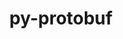 ---
title: "py-protobuf"
layout: cache
categories: [package, develop]
meta: {"compilers": ["apple-clang@=16.0.0", "gcc@=11.4.0", "gcc@=13.2.0", "gcc@=7.5.0", "gcc@=9.4.0"], "num_specs": 142, "num_specs_by_stack": {"e4s": 25, "e4s-neoverse-v2": 6, "e4s-neoverse_v1": 10, "e4s-power": 2, "ml-darwin-aarch64-mps": 16, "ml-linux-aarch64-cpu": 36, "ml-linux-aarch64-cuda": 36, "ml-linux-x86_64-cpu": 36, "ml-linux-x86_64-cuda": 36, "ml-linux-x86_64-rocm": 20, "radiuss": 6, "root": 142}, "oss": ["sequoia", "ubuntu18.04", "ubuntu20.04", "ubuntu22.04", "ubuntu24.04"], "platforms": ["darwin", "linux"], "stacks": ["e4s", "e4s-neoverse-v2", "e4s-neoverse_v1", "e4s-power", "ml-darwin-aarch64-mps", "ml-linux-aarch64-cpu", "ml-linux-aarch64-cuda", "ml-linux-x86_64-cpu", "ml-linux-x86_64-cuda", "ml-linux-x86_64-rocm", "radiuss", "root"], "targets": ["aarch64", "neoverse_v1", "neoverse_v2", "ppc64le", "x86_64_v3"], "versions": ["3.13.0", "3.20.3", "4.21.9", "4.25.3", "5.28.2"]}
spec_details: [{"compiler": "gcc@=11.4.0", "hash": "2dhvc72sovmq2lwhgidepnyzgtanrm7t", "os": "ubuntu22.04", "platform": "linux", "size": "-", "stacks": ["e4s", "root"], "target": "x86_64_v3", "variants": ["build_system=python_pip"], "versions": ["3.13.0"]}, {"compiler": "gcc@=13.2.0", "hash": "2e6vbpdg26od7swkbv7dvn4ojy22symt", "os": "ubuntu24.04", "platform": "linux", "size": "-", "stacks": ["ml-linux-x86_64-cpu", "ml-linux-x86_64-cuda", "root"], "target": "x86_64_v3", "variants": ["build_system=python_pip"], "versions": ["5.28.2"]}, {"compiler": "gcc@=13.2.0", "hash": "2vo236h6ycefzinjc4qah5tno6cjqd6p", "os": "ubuntu24.04", "platform": "linux", "size": "-", "stacks": ["ml-linux-x86_64-cpu", "ml-linux-x86_64-cuda", "root"], "target": "x86_64_v3", "variants": ["build_system=python_pip"], "versions": ["3.13.0"]}, {"compiler": "gcc@=11.4.0", "hash": "3654cd2szgwhr2plm3ckwhcpvma4kbjc", "os": "ubuntu22.04", "platform": "linux", "size": "-", "stacks": ["e4s-neoverse-v2", "root"], "target": "neoverse_v2", "variants": ["build_system=python_pip"], "versions": ["4.21.9"]}, {"compiler": "gcc@=11.4.0", "hash": "3d4a6j5af7nayxzt2fnpoo5aifn3o3ot", "os": "ubuntu22.04", "platform": "linux", "size": "-", "stacks": ["e4s", "root"], "target": "x86_64_v3", "variants": ["build_system=python_pip"], "versions": ["3.13.0"]}, {"compiler": "gcc@=13.2.0", "hash": "3fvduejfzuggnfjdbyngzuyx2elsa3z6", "os": "ubuntu24.04", "platform": "linux", "size": "-", "stacks": ["ml-linux-x86_64-cpu", "ml-linux-x86_64-cuda", "root"], "target": "x86_64_v3", "variants": ["build_system=python_pip"], "versions": ["3.13.0"]}, {"compiler": "gcc@=11.4.0", "hash": "3oj7ckz3adaype3rpu6imd4cnsqmpln5", "os": "ubuntu22.04", "platform": "linux", "size": "-", "stacks": ["e4s", "root"], "target": "x86_64_v3", "variants": ["build_system=python_pip"], "versions": ["3.13.0"]}, {"compiler": "gcc@=11.4.0", "hash": "3orbvmwubtxxfesryuwx6gqh3sttuyqt", "os": "ubuntu22.04", "platform": "linux", "size": "-", "stacks": ["e4s-neoverse_v1", "root"], "target": "neoverse_v1", "variants": ["build_system=python_pip"], "versions": ["5.28.2"]}, {"compiler": "gcc@=13.2.0", "hash": "3ytncb2qtl722ag2lsluns7wo4jkyrus", "os": "ubuntu24.04", "platform": "linux", "size": "-", "stacks": ["ml-linux-x86_64-cpu", "ml-linux-x86_64-cuda", "root"], "target": "x86_64_v3", "variants": ["build_system=python_pip"], "versions": ["3.13.0"]}, {"compiler": "gcc@=13.2.0", "hash": "47zcqncpyyv5t2fx5eitfpogt45clkvy", "os": "ubuntu24.04", "platform": "linux", "size": "-", "stacks": ["ml-linux-aarch64-cpu", "ml-linux-aarch64-cuda", "root"], "target": "aarch64", "variants": ["build_system=python_pip"], "versions": ["3.20.3"]}, {"compiler": "gcc@=13.2.0", "hash": "4igwuplr6on42xwepimrun7xwqeck5d5", "os": "ubuntu24.04", "platform": "linux", "size": "-", "stacks": ["ml-linux-aarch64-cpu", "ml-linux-aarch64-cuda", "root"], "target": "aarch64", "variants": ["build_system=python_pip"], "versions": ["5.28.2"]}, {"compiler": "apple-clang@=16.0.0", "hash": "4jvmadtt2jwe3nn56nczt4p4qgiozz34", "os": "sequoia", "platform": "darwin", "size": "-", "stacks": ["ml-darwin-aarch64-mps", "root"], "target": "aarch64", "variants": ["build_system=python_pip"], "versions": ["3.13.0"]}, {"compiler": "gcc@=11.4.0", "hash": "4kqe4no5hrebzmn5se2wscom4qbiie7s", "os": "ubuntu22.04", "platform": "linux", "size": "-", "stacks": ["e4s", "root"], "target": "x86_64_v3", "variants": ["build_system=python_pip"], "versions": ["3.13.0"]}, {"compiler": "gcc@=13.2.0", "hash": "4mhkztlp2gjkyd3ajme7pnvvfarra57t", "os": "ubuntu24.04", "platform": "linux", "size": "-", "stacks": ["ml-linux-x86_64-cpu", "ml-linux-x86_64-cuda", "root"], "target": "x86_64_v3", "variants": ["build_system=python_pip"], "versions": ["3.13.0"]}, {"compiler": "gcc@=13.2.0", "hash": "4ol5onkrm63jj26a3x5jvl4p4mqtm3fe", "os": "ubuntu24.04", "platform": "linux", "size": "-", "stacks": ["ml-linux-aarch64-cpu", "ml-linux-aarch64-cuda", "root"], "target": "aarch64", "variants": ["build_system=python_pip"], "versions": ["3.13.0"]}, {"compiler": "gcc@=13.2.0", "hash": "5budhjqvp53wbxq6dwlccuknqjarnnnu", "os": "ubuntu24.04", "platform": "linux", "size": "-", "stacks": ["ml-linux-x86_64-cpu", "ml-linux-x86_64-cuda", "root"], "target": "x86_64_v3", "variants": ["build_system=python_pip"], "versions": ["3.13.0"]}, {"compiler": "gcc@=13.2.0", "hash": "5drzau3tdva7eradbsmf5whexraucpr3", "os": "ubuntu24.04", "platform": "linux", "size": "-", "stacks": ["ml-linux-x86_64-cpu", "ml-linux-x86_64-cuda", "root"], "target": "x86_64_v3", "variants": ["build_system=python_pip"], "versions": ["5.28.2"]}, {"compiler": "gcc@=13.2.0", "hash": "5h5kb5znv65gbwz2ixqfwybuprmvu5s3", "os": "ubuntu24.04", "platform": "linux", "size": "-", "stacks": ["ml-linux-x86_64-cpu", "ml-linux-x86_64-cuda", "root"], "target": "x86_64_v3", "variants": ["build_system=python_pip"], "versions": ["3.13.0"]}, {"compiler": "gcc@=11.4.0", "hash": "5phm3hxyfksyyuwp4uyi5w7rj7t5ib3g", "os": "ubuntu22.04", "platform": "linux", "size": "-", "stacks": ["e4s-neoverse_v1", "root"], "target": "neoverse_v1", "variants": ["build_system=python_pip"], "versions": ["4.25.3"]}, {"compiler": "gcc@=13.2.0", "hash": "5z2j3c4iwvtoexyghntivebpizbhkaat", "os": "ubuntu24.04", "platform": "linux", "size": "-", "stacks": ["ml-linux-x86_64-cpu", "ml-linux-x86_64-cuda", "ml-linux-x86_64-rocm", "root"], "target": "x86_64_v3", "variants": ["build_system=python_pip"], "versions": ["5.28.2"]}, {"compiler": "gcc@=13.2.0", "hash": "6e3kcv4d4zngcyg3mn6uoybe523mpxlw", "os": "ubuntu24.04", "platform": "linux", "size": "-", "stacks": ["ml-linux-aarch64-cpu", "ml-linux-aarch64-cuda", "root"], "target": "aarch64", "variants": ["build_system=python_pip"], "versions": ["5.28.2"]}, {"compiler": "gcc@=11.4.0", "hash": "6ud623nxmce2svscjeicki6iisckshq5", "os": "ubuntu22.04", "platform": "linux", "size": "-", "stacks": ["e4s", "root"], "target": "x86_64_v3", "variants": ["build_system=python_pip"], "versions": ["4.25.3"]}, {"compiler": "gcc@=13.2.0", "hash": "7bcfxh7l5d53pdtajisejvajxrowp6b2", "os": "ubuntu24.04", "platform": "linux", "size": "-", "stacks": ["ml-linux-aarch64-cpu", "ml-linux-aarch64-cuda", "root"], "target": "aarch64", "variants": ["build_system=python_pip"], "versions": ["5.28.2"]}, {"compiler": "gcc@=7.5.0", "hash": "7qu7cirsykeu5y4we5s6e57ol5wbcfc2", "os": "ubuntu18.04", "platform": "linux", "size": "-", "stacks": ["radiuss", "root"], "target": "x86_64_v3", "variants": ["build_system=python_pip"], "versions": ["4.21.9"]}, {"compiler": "gcc@=11.4.0", "hash": "7wbr4rmpfcp7ziw2bipcimauuhlxhavw", "os": "ubuntu22.04", "platform": "linux", "size": "-", "stacks": ["e4s", "root"], "target": "x86_64_v3", "variants": ["build_system=python_pip"], "versions": ["5.28.2"]}, {"compiler": "gcc@=9.4.0", "hash": "a5ghpvixzx26skn7mritil2mzzky6fvi", "os": "ubuntu20.04", "platform": "linux", "size": "-", "stacks": ["e4s-power", "root"], "target": "ppc64le", "variants": ["build_system=python_pip"], "versions": ["5.28.2"]}, {"compiler": "gcc@=9.4.0", "hash": "aenvuy3rvpuptusripqr4nwuro2dogs5", "os": "ubuntu20.04", "platform": "linux", "size": "-", "stacks": ["e4s-power", "root"], "target": "ppc64le", "variants": ["build_system=python_pip"], "versions": ["4.21.9"]}, {"compiler": "gcc@=13.2.0", "hash": "aqdulxgqfhcn4xxjwpx7peeup7lmxklt", "os": "ubuntu24.04", "platform": "linux", "size": "-", "stacks": ["ml-linux-aarch64-cpu", "ml-linux-aarch64-cuda", "root"], "target": "aarch64", "variants": ["build_system=python_pip"], "versions": ["3.13.0"]}, {"compiler": "gcc@=13.2.0", "hash": "b6xllzh3wx5cef4d33zmwkukqiotg55l", "os": "ubuntu24.04", "platform": "linux", "size": "-", "stacks": ["ml-linux-aarch64-cpu", "ml-linux-aarch64-cuda", "root"], "target": "aarch64", "variants": ["build_system=python_pip"], "versions": ["3.13.0"]}, {"compiler": "gcc@=11.4.0", "hash": "b75l5tr7bmbicotjjspiykutgskmvhyc", "os": "ubuntu22.04", "platform": "linux", "size": "-", "stacks": ["e4s", "root"], "target": "x86_64_v3", "variants": ["build_system=python_pip"], "versions": ["3.13.0"]}, {"compiler": "gcc@=11.4.0", "hash": "bttzd2ynktatjtp6mhuwypclctaxhlev", "os": "ubuntu22.04", "platform": "linux", "size": "-", "stacks": ["e4s-neoverse_v1", "root"], "target": "neoverse_v1", "variants": ["build_system=python_pip"], "versions": ["5.28.2"]}, {"compiler": "gcc@=11.4.0", "hash": "byb6qzv7u4kg5bqbbcsb4uimoxrc3ex2", "os": "ubuntu22.04", "platform": "linux", "size": "-", "stacks": ["e4s", "root"], "target": "x86_64_v3", "variants": ["build_system=python_pip"], "versions": ["5.28.2"]}, {"compiler": "gcc@=13.2.0", "hash": "bz2nb3weh3sadzpwi2sktyeflg7a5jbq", "os": "ubuntu24.04", "platform": "linux", "size": "-", "stacks": ["ml-linux-x86_64-cpu", "ml-linux-x86_64-cuda", "root"], "target": "x86_64_v3", "variants": ["build_system=python_pip"], "versions": ["3.13.0"]}, {"compiler": "gcc@=13.2.0", "hash": "c7x2gcfvxe6lebutbkekcgdek3qxesdu", "os": "ubuntu24.04", "platform": "linux", "size": "-", "stacks": ["ml-linux-x86_64-cpu", "ml-linux-x86_64-cuda", "root"], "target": "x86_64_v3", "variants": ["build_system=python_pip"], "versions": ["3.13.0"]}, {"compiler": "gcc@=11.4.0", "hash": "cejqervuwhbpgerwh6kj56gbir6jkx2c", "os": "ubuntu22.04", "platform": "linux", "size": "-", "stacks": ["e4s", "root"], "target": "x86_64_v3", "variants": ["build_system=python_pip"], "versions": ["5.28.2"]}, {"compiler": "gcc@=11.4.0", "hash": "cmdsrehkqjpnkobbdqb6auwflz4tfeeu", "os": "ubuntu22.04", "platform": "linux", "size": "-", "stacks": ["e4s-neoverse_v1", "root"], "target": "neoverse_v1", "variants": ["build_system=python_pip"], "versions": ["3.13.0"]}, {"compiler": "gcc@=13.2.0", "hash": "cohkl4ebgzbk3wua3yfb6hx7vzqd7dba", "os": "ubuntu24.04", "platform": "linux", "size": "-", "stacks": ["ml-linux-x86_64-cpu", "ml-linux-x86_64-cuda", "root"], "target": "x86_64_v3", "variants": ["build_system=python_pip"], "versions": ["3.13.0"]}, {"compiler": "gcc@=11.4.0", "hash": "cqvfcv7f6v6mkn7ue2auqgt2zfk5a3lz", "os": "ubuntu22.04", "platform": "linux", "size": "-", "stacks": ["e4s", "root"], "target": "x86_64_v3", "variants": ["build_system=python_pip"], "versions": ["4.21.9"]}, {"compiler": "gcc@=13.2.0", "hash": "d5msjrne5ib2s44cpubqpylvwwfqkhqe", "os": "ubuntu24.04", "platform": "linux", "size": "-", "stacks": ["ml-linux-x86_64-cpu", "ml-linux-x86_64-cuda", "ml-linux-x86_64-rocm", "root"], "target": "x86_64_v3", "variants": ["build_system=python_pip"], "versions": ["5.28.2"]}, {"compiler": "gcc@=13.2.0", "hash": "d7vkl46kfpqmvyomxawflzfupa6ve7xt", "os": "ubuntu24.04", "platform": "linux", "size": "-", "stacks": ["ml-linux-x86_64-cpu", "ml-linux-x86_64-cuda", "root"], "target": "x86_64_v3", "variants": ["build_system=python_pip"], "versions": ["3.13.0"]}, {"compiler": "gcc@=13.2.0", "hash": "da4vo6s4ey3hkknevrpiysx7jotol2dc", "os": "ubuntu24.04", "platform": "linux", "size": "-", "stacks": ["ml-linux-aarch64-cpu", "ml-linux-aarch64-cuda", "root"], "target": "aarch64", "variants": ["build_system=python_pip"], "versions": ["3.13.0"]}, {"compiler": "apple-clang@=16.0.0", "hash": "devjqmoolowvzu2os7hnwivrzz5kwwvh", "os": "sequoia", "platform": "darwin", "size": "-", "stacks": ["ml-darwin-aarch64-mps", "root"], "target": "aarch64", "variants": ["build_system=python_pip"], "versions": ["3.13.0"]}, {"compiler": "gcc@=13.2.0", "hash": "dpllodgwhdndwb7cj66agoksafjn2l55", "os": "ubuntu24.04", "platform": "linux", "size": "-", "stacks": ["ml-linux-x86_64-cpu", "ml-linux-x86_64-cuda", "ml-linux-x86_64-rocm", "root"], "target": "x86_64_v3", "variants": ["build_system=python_pip"], "versions": ["5.28.2"]}, {"compiler": "apple-clang@=16.0.0", "hash": "drdynlcoso4rpqrhb5vf4cs4gw3tvi4t", "os": "sequoia", "platform": "darwin", "size": "-", "stacks": ["ml-darwin-aarch64-mps", "root"], "target": "aarch64", "variants": ["build_system=python_pip"], "versions": ["5.28.2"]}, {"compiler": "gcc@=7.5.0", "hash": "dy3rcoannjbmdsxmdti7in3fxchxg5lj", "os": "ubuntu18.04", "platform": "linux", "size": "-", "stacks": ["radiuss", "root"], "target": "x86_64_v3", "variants": ["build_system=python_pip"], "versions": ["4.21.9"]}, {"compiler": "gcc@=13.2.0", "hash": "e3dhtfcrzphl7hlprmjfcl5t3g4l5moz", "os": "ubuntu24.04", "platform": "linux", "size": "-", "stacks": ["ml-linux-x86_64-cpu", "ml-linux-x86_64-cuda", "ml-linux-x86_64-rocm", "root"], "target": "x86_64_v3", "variants": ["build_system=python_pip"], "versions": ["3.20.3"]}, {"compiler": "gcc@=11.4.0", "hash": "eebfz6p4i44sasaopqwajfwwapmjluit", "os": "ubuntu22.04", "platform": "linux", "size": "-", "stacks": ["e4s-neoverse_v1", "root"], "target": "neoverse_v1", "variants": ["build_system=python_pip"], "versions": ["4.25.3"]}, {"compiler": "apple-clang@=16.0.0", "hash": "egqchvljp4rwdunr7klbhdsshean5bgv", "os": "sequoia", "platform": "darwin", "size": "-", "stacks": ["ml-darwin-aarch64-mps", "root"], "target": "aarch64", "variants": ["build_system=python_pip"], "versions": ["3.13.0"]}, {"compiler": "gcc@=7.5.0", "hash": "eho6msckytpolbiasm5r7gasz2bqhrub", "os": "ubuntu18.04", "platform": "linux", "size": "-", "stacks": ["radiuss", "root"], "target": "x86_64_v3", "variants": ["build_system=python_pip"], "versions": ["4.21.9"]}, {"compiler": "apple-clang@=16.0.0", "hash": "ej56ji5ko457rghwxvvjgxrocxhzqefu", "os": "sequoia", "platform": "darwin", "size": "-", "stacks": ["ml-darwin-aarch64-mps", "root"], "target": "aarch64", "variants": ["build_system=python_pip"], "versions": ["5.28.2"]}, {"compiler": "gcc@=7.5.0", "hash": "epdphhrf44l4ljbbt3z6kn3f6elgdgem", "os": "ubuntu18.04", "platform": "linux", "size": "-", "stacks": ["radiuss", "root"], "target": "x86_64_v3", "variants": ["build_system=python_pip"], "versions": ["4.21.9"]}, {"compiler": "gcc@=13.2.0", "hash": "er7roor6ybc46m5wlfi46qzkssoqazg2", "os": "ubuntu24.04", "platform": "linux", "size": "-", "stacks": ["ml-linux-aarch64-cpu", "ml-linux-aarch64-cuda", "root"], "target": "aarch64", "variants": ["build_system=python_pip"], "versions": ["5.28.2"]}, {"compiler": "apple-clang@=16.0.0", "hash": "fcrtmxz4cvewwu4i7ydpmsbxzqd7q6nf", "os": "sequoia", "platform": "darwin", "size": "-", "stacks": ["ml-darwin-aarch64-mps", "root"], "target": "aarch64", "variants": ["build_system=python_pip"], "versions": ["5.28.2"]}, {"compiler": "gcc@=13.2.0", "hash": "ffdwugkauatjsze4v7fge5kof2c2ogtp", "os": "ubuntu24.04", "platform": "linux", "size": "-", "stacks": ["ml-linux-aarch64-cpu", "ml-linux-aarch64-cuda", "root"], "target": "aarch64", "variants": ["build_system=python_pip"], "versions": ["5.28.2"]}, {"compiler": "gcc@=13.2.0", "hash": "fioewnrg6hgq3y6ayay7lio65y7ld5o6", "os": "ubuntu24.04", "platform": "linux", "size": "-", "stacks": ["ml-linux-aarch64-cpu", "ml-linux-aarch64-cuda", "root"], "target": "aarch64", "variants": ["build_system=python_pip"], "versions": ["3.20.3"]}, {"compiler": "gcc@=13.2.0", "hash": "fmirk3b7eabn222fbia5nu6rkp4pxxq7", "os": "ubuntu24.04", "platform": "linux", "size": "-", "stacks": ["ml-linux-x86_64-rocm", "root"], "target": "x86_64_v3", "variants": ["build_system=python_pip"], "versions": ["5.28.2"]}, {"compiler": "apple-clang@=16.0.0", "hash": "frhoyzwrofibqht6r6lukzc3zhnsmzkz", "os": "sequoia", "platform": "darwin", "size": "-", "stacks": ["ml-darwin-aarch64-mps", "root"], "target": "aarch64", "variants": ["build_system=python_pip"], "versions": ["3.13.0"]}, {"compiler": "gcc@=13.2.0", "hash": "fvoqn5tmrdkrajlkmqrh6usldy7vyvgy", "os": "ubuntu24.04", "platform": "linux", "size": "-", "stacks": ["ml-linux-x86_64-cpu", "ml-linux-x86_64-cuda", "ml-linux-x86_64-rocm", "root"], "target": "x86_64_v3", "variants": ["build_system=python_pip"], "versions": ["3.20.3"]}, {"compiler": "gcc@=13.2.0", "hash": "g2lrdcg2xmdjx3oq3zym2dkx4zlgj3qb", "os": "ubuntu24.04", "platform": "linux", "size": "-", "stacks": ["ml-linux-aarch64-cpu", "ml-linux-aarch64-cuda", "root"], "target": "aarch64", "variants": ["build_system=python_pip"], "versions": ["3.20.3"]}, {"compiler": "gcc@=13.2.0", "hash": "g2mz5wteuifqkcloap3coirw5bc43oqf", "os": "ubuntu24.04", "platform": "linux", "size": "-", "stacks": ["ml-linux-x86_64-cpu", "ml-linux-x86_64-cuda", "ml-linux-x86_64-rocm", "root"], "target": "x86_64_v3", "variants": ["build_system=python_pip"], "versions": ["3.20.3"]}, {"compiler": "apple-clang@=16.0.0", "hash": "ge7zcrdbkqc6zu3aasfehhk4nzs2y7km", "os": "sequoia", "platform": "darwin", "size": "-", "stacks": ["ml-darwin-aarch64-mps", "root"], "target": "aarch64", "variants": ["build_system=python_pip"], "versions": ["5.28.2"]}, {"compiler": "gcc@=13.2.0", "hash": "ghkyjmxaazl4ufuqifo53jih55lxq4es", "os": "ubuntu24.04", "platform": "linux", "size": "-", "stacks": ["ml-linux-x86_64-cpu", "ml-linux-x86_64-cuda", "root"], "target": "x86_64_v3", "variants": ["build_system=python_pip"], "versions": ["3.13.0"]}, {"compiler": "gcc@=7.5.0", "hash": "gqyvo7l456l6eridkraz3743ice3zcsl", "os": "ubuntu18.04", "platform": "linux", "size": "-", "stacks": ["radiuss", "root"], "target": "x86_64_v3", "variants": ["build_system=python_pip"], "versions": ["4.21.9"]}, {"compiler": "gcc@=11.4.0", "hash": "grbe4o2az7yxjx7b5n2n4padwqvdhihd", "os": "ubuntu22.04", "platform": "linux", "size": "-", "stacks": ["e4s", "root"], "target": "x86_64_v3", "variants": ["build_system=python_pip"], "versions": ["3.13.0"]}, {"compiler": "apple-clang@=16.0.0", "hash": "hakbbycekzrlignw6gj7ymtlgt5iwhvs", "os": "sequoia", "platform": "darwin", "size": "-", "stacks": ["ml-darwin-aarch64-mps", "root"], "target": "aarch64", "variants": ["build_system=python_pip"], "versions": ["5.28.2"]}, {"compiler": "gcc@=13.2.0", "hash": "hbm7pnqschm7cbq6334h7fxmzvngts3u", "os": "ubuntu24.04", "platform": "linux", "size": "-", "stacks": ["ml-linux-x86_64-cpu", "ml-linux-x86_64-cuda", "ml-linux-x86_64-rocm", "root"], "target": "x86_64_v3", "variants": ["build_system=python_pip"], "versions": ["5.28.2"]}, {"compiler": "gcc@=13.2.0", "hash": "hgbu4d54qfjkbub3s4zhydi3377w36h5", "os": "ubuntu24.04", "platform": "linux", "size": "-", "stacks": ["ml-linux-x86_64-rocm", "root"], "target": "x86_64_v3", "variants": ["build_system=python_pip"], "versions": ["5.28.2"]}, {"compiler": "gcc@=13.2.0", "hash": "hgczo6ehjwrf4c34w2y27habwj5rimsj", "os": "ubuntu24.04", "platform": "linux", "size": "-", "stacks": ["ml-linux-aarch64-cpu", "ml-linux-aarch64-cuda", "root"], "target": "aarch64", "variants": ["build_system=python_pip"], "versions": ["3.13.0"]}, {"compiler": "gcc@=11.4.0", "hash": "hjau5564psgwmdu3jtaxvbuaocxah72p", "os": "ubuntu22.04", "platform": "linux", "size": "-", "stacks": ["e4s-neoverse_v1", "root"], "target": "neoverse_v1", "variants": ["build_system=python_pip"], "versions": ["4.21.9"]}, {"compiler": "gcc@=13.2.0", "hash": "hn2fjsrd7snck2bdfme75gz7cwjsmbsq", "os": "ubuntu24.04", "platform": "linux", "size": "-", "stacks": ["ml-linux-x86_64-cpu", "ml-linux-x86_64-cuda", "ml-linux-x86_64-rocm", "root"], "target": "x86_64_v3", "variants": ["build_system=python_pip"], "versions": ["3.20.3"]}, {"compiler": "gcc@=11.4.0", "hash": "hnhieesbonk6szeadp3vzro65jo6maso", "os": "ubuntu22.04", "platform": "linux", "size": "-", "stacks": ["e4s", "root"], "target": "x86_64_v3", "variants": ["build_system=python_pip"], "versions": ["5.28.2"]}, {"compiler": "gcc@=13.2.0", "hash": "hpi6mvrq6ig5nexhy5w2hocyu4uli5jh", "os": "ubuntu24.04", "platform": "linux", "size": "-", "stacks": ["ml-linux-aarch64-cpu", "ml-linux-aarch64-cuda", "root"], "target": "aarch64", "variants": ["build_system=python_pip"], "versions": ["3.20.3"]}, {"compiler": "gcc@=13.2.0", "hash": "hvmre7axqmtshyn6pi3mlyj2tmj27w3s", "os": "ubuntu24.04", "platform": "linux", "size": "-", "stacks": ["ml-linux-x86_64-cpu", "ml-linux-x86_64-cuda", "ml-linux-x86_64-rocm", "root"], "target": "x86_64_v3", "variants": ["build_system=python_pip"], "versions": ["5.28.2"]}, {"compiler": "gcc@=11.4.0", "hash": "inuyjyqkidalu5x5dzunekdija2en4mn", "os": "ubuntu22.04", "platform": "linux", "size": "-", "stacks": ["e4s-neoverse-v2", "root"], "target": "neoverse_v2", "variants": ["build_system=python_pip"], "versions": ["4.21.9"]}, {"compiler": "gcc@=13.2.0", "hash": "io3pti2rlfmcbpa7cvte7lsscq2plgou", "os": "ubuntu24.04", "platform": "linux", "size": "-", "stacks": ["ml-linux-aarch64-cpu", "ml-linux-aarch64-cuda", "root"], "target": "aarch64", "variants": ["build_system=python_pip"], "versions": ["5.28.2"]}, {"compiler": "apple-clang@=16.0.0", "hash": "ipkkskvuel3id2h2zm264frdmtfqodbh", "os": "sequoia", "platform": "darwin", "size": "-", "stacks": ["ml-darwin-aarch64-mps", "root"], "target": "aarch64", "variants": ["build_system=python_pip"], "versions": ["5.28.2"]}, {"compiler": "gcc@=11.4.0", "hash": "irpqlhtvb4dkk4qjx5nqosacwg54lqhm", "os": "ubuntu22.04", "platform": "linux", "size": "-", "stacks": ["e4s", "root"], "target": "x86_64_v3", "variants": ["build_system=python_pip"], "versions": ["3.13.0"]}, {"compiler": "gcc@=11.4.0", "hash": "jdvaiyvyjk72c4mkh6tvtncoyyemx2ki", "os": "ubuntu22.04", "platform": "linux", "size": "-", "stacks": ["e4s", "root"], "target": "x86_64_v3", "variants": ["build_system=python_pip"], "versions": ["4.21.9"]}, {"compiler": "gcc@=13.2.0", "hash": "jgi4o5qjq6xqchc5wlawtcxxethhkiy6", "os": "ubuntu24.04", "platform": "linux", "size": "-", "stacks": ["ml-linux-x86_64-cpu", "ml-linux-x86_64-cuda", "ml-linux-x86_64-rocm", "root"], "target": "x86_64_v3", "variants": ["build_system=python_pip"], "versions": ["5.28.2"]}, {"compiler": "gcc@=11.4.0", "hash": "jlu5wslsfgavw6avbkpkhxlb7fbyakip", "os": "ubuntu22.04", "platform": "linux", "size": "-", "stacks": ["e4s", "root"], "target": "x86_64_v3", "variants": ["build_system=python_pip"], "versions": ["4.25.3"]}, {"compiler": "gcc@=13.2.0", "hash": "jn3a2uowntwjlzpdvjirgin2uqre4caf", "os": "ubuntu24.04", "platform": "linux", "size": "-", "stacks": ["ml-linux-x86_64-rocm", "root"], "target": "x86_64_v3", "variants": ["build_system=python_pip"], "versions": ["5.28.2"]}, {"compiler": "gcc@=13.2.0", "hash": "jrbs56pvsfp3o2oq4bczno4wmixxqxoq", "os": "ubuntu24.04", "platform": "linux", "size": "-", "stacks": ["ml-linux-aarch64-cpu", "ml-linux-aarch64-cuda", "root"], "target": "aarch64", "variants": ["build_system=python_pip"], "versions": ["3.13.0"]}, {"compiler": "gcc@=11.4.0", "hash": "ju4prs73725pe6uryhmgyzjhohxwapdl", "os": "ubuntu22.04", "platform": "linux", "size": "-", "stacks": ["e4s", "root"], "target": "x86_64_v3", "variants": ["build_system=python_pip"], "versions": ["4.25.3"]}, {"compiler": "gcc@=11.4.0", "hash": "jux4uwzy3xttrq2vyhhjcqmhrurbqtf2", "os": "ubuntu22.04", "platform": "linux", "size": "-", "stacks": ["e4s-neoverse_v1", "root"], "target": "neoverse_v1", "variants": ["build_system=python_pip"], "versions": ["3.13.0"]}, {"compiler": "gcc@=11.4.0", "hash": "khfqb5m7ahszgg2wj5cf5efx2gdyjtjj", "os": "ubuntu22.04", "platform": "linux", "size": "-", "stacks": ["e4s", "root"], "target": "x86_64_v3", "variants": ["build_system=python_pip"], "versions": ["4.25.3"]}, {"compiler": "gcc@=13.2.0", "hash": "khww3vkmq47xo3qvqmwkn5vvxj7ylmni", "os": "ubuntu24.04", "platform": "linux", "size": "-", "stacks": ["ml-linux-aarch64-cpu", "ml-linux-aarch64-cuda", "root"], "target": "aarch64", "variants": ["build_system=python_pip"], "versions": ["3.13.0"]}, {"compiler": "gcc@=7.5.0", "hash": "kuw7kyknvyi5reznwhbshcufvk3ctc27", "os": "ubuntu18.04", "platform": "linux", "size": "-", "stacks": ["radiuss", "root"], "target": "x86_64_v3", "variants": ["build_system=python_pip"], "versions": ["4.21.9"]}, {"compiler": "gcc@=13.2.0", "hash": "kxera3cl6dps7d3wlc6xbgubawerldbu", "os": "ubuntu24.04", "platform": "linux", "size": "-", "stacks": ["ml-linux-x86_64-cpu", "ml-linux-x86_64-cuda", "root"], "target": "x86_64_v3", "variants": ["build_system=python_pip"], "versions": ["3.13.0"]}, {"compiler": "gcc@=13.2.0", "hash": "kzq7b2pezmo4nnp7ekcqnoviqu6tbvzx", "os": "ubuntu24.04", "platform": "linux", "size": "-", "stacks": ["ml-linux-aarch64-cpu", "ml-linux-aarch64-cuda", "root"], "target": "aarch64", "variants": ["build_system=python_pip"], "versions": ["3.13.0"]}, {"compiler": "gcc@=11.4.0", "hash": "lfadzfgbmqotvcagnjo5o37mwrgb6i3p", "os": "ubuntu22.04", "platform": "linux", "size": "-", "stacks": ["e4s", "root"], "target": "x86_64_v3", "variants": ["build_system=python_pip"], "versions": ["4.21.9"]}, {"compiler": "gcc@=13.2.0", "hash": "lrcykjsbrtplna3bjncsrs5zouifvlry", "os": "ubuntu24.04", "platform": "linux", "size": "-", "stacks": ["ml-linux-x86_64-cpu", "ml-linux-x86_64-cuda", "ml-linux-x86_64-rocm", "root"], "target": "x86_64_v3", "variants": ["build_system=python_pip"], "versions": ["5.28.2"]}, {"compiler": "gcc@=13.2.0", "hash": "lswf66djgzq5dib2mmxkbeuwj2imbwni", "os": "ubuntu24.04", "platform": "linux", "size": "-", "stacks": ["ml-linux-aarch64-cpu", "ml-linux-aarch64-cuda", "root"], "target": "aarch64", "variants": ["build_system=python_pip"], "versions": ["3.13.0"]}, {"compiler": "gcc@=11.4.0", "hash": "lvlj7kzy2mtsmwc7we4qbicqhhyag5s2", "os": "ubuntu22.04", "platform": "linux", "size": "-", "stacks": ["e4s", "root"], "target": "x86_64_v3", "variants": ["build_system=python_pip"], "versions": ["3.13.0"]}, {"compiler": "gcc@=13.2.0", "hash": "maovwup37sqnlvsftaz6whbwmwhpz3iu", "os": "ubuntu24.04", "platform": "linux", "size": "-", "stacks": ["ml-linux-x86_64-cpu", "ml-linux-x86_64-cuda", "root"], "target": "x86_64_v3", "variants": ["build_system=python_pip"], "versions": ["3.13.0"]}, {"compiler": "gcc@=13.2.0", "hash": "mihh3totcw4636cijudtoyuieujce6cg", "os": "ubuntu24.04", "platform": "linux", "size": "-", "stacks": ["ml-linux-aarch64-cpu", "ml-linux-aarch64-cuda", "root"], "target": "aarch64", "variants": ["build_system=python_pip"], "versions": ["3.20.3"]}, {"compiler": "gcc@=13.2.0", "hash": "mr6xufza3632aexplhonnril54f5wmwh", "os": "ubuntu24.04", "platform": "linux", "size": "-", "stacks": ["ml-linux-x86_64-cpu", "ml-linux-x86_64-cuda", "root"], "target": "x86_64_v3", "variants": ["build_system=python_pip"], "versions": ["3.13.0"]}, {"compiler": "gcc@=13.2.0", "hash": "mwdsiw4gfhq6b6tmcujmmrnewamip3fg", "os": "ubuntu24.04", "platform": "linux", "size": "-", "stacks": ["ml-linux-aarch64-cpu", "ml-linux-aarch64-cuda", "root"], "target": "aarch64", "variants": ["build_system=python_pip"], "versions": ["5.28.2"]}, {"compiler": "gcc@=13.2.0", "hash": "mwgr6a4ayem43kfdo2ntt6b2prrshgr3", "os": "ubuntu24.04", "platform": "linux", "size": "-", "stacks": ["ml-linux-x86_64-cpu", "ml-linux-x86_64-cuda", "root"], "target": "x86_64_v3", "variants": ["build_system=python_pip"], "versions": ["3.13.0"]}, {"compiler": "gcc@=13.2.0", "hash": "myhva56j3z3czemzj3bw6wlndb4o7hon", "os": "ubuntu24.04", "platform": "linux", "size": "-", "stacks": ["ml-linux-aarch64-cpu", "ml-linux-aarch64-cuda", "root"], "target": "aarch64", "variants": ["build_system=python_pip"], "versions": ["3.13.0"]}, {"compiler": "gcc@=11.4.0", "hash": "n23qwbezzqmwgzboysp44vyztbtkds6a", "os": "ubuntu22.04", "platform": "linux", "size": "-", "stacks": ["e4s-neoverse_v1", "root"], "target": "neoverse_v1", "variants": ["build_system=python_pip"], "versions": ["3.13.0"]}, {"compiler": "gcc@=13.2.0", "hash": "n7bci4wtv4zkn33lc5kkagaeob3oyrpa", "os": "ubuntu24.04", "platform": "linux", "size": "-", "stacks": ["ml-linux-aarch64-cpu", "ml-linux-aarch64-cuda", "root"], "target": "aarch64", "variants": ["build_system=python_pip"], "versions": ["3.13.0"]}, {"compiler": "gcc@=13.2.0", "hash": "nmgjombwvg4butnh27fwhblxgt2zmtlz", "os": "ubuntu24.04", "platform": "linux", "size": "-", "stacks": ["ml-linux-aarch64-cpu", "ml-linux-aarch64-cuda", "root"], "target": "aarch64", "variants": ["build_system=python_pip"], "versions": ["3.13.0"]}, {"compiler": "gcc@=13.2.0", "hash": "nzz47r4wkvzagmvxkmu55cqq3mihcr2x", "os": "ubuntu24.04", "platform": "linux", "size": "-", "stacks": ["ml-linux-aarch64-cpu", "ml-linux-aarch64-cuda", "root"], "target": "aarch64", "variants": ["build_system=python_pip"], "versions": ["5.28.2"]}, {"compiler": "gcc@=13.2.0", "hash": "occbqoyhnzh2kuk67olslvrvtrp2lfq6", "os": "ubuntu24.04", "platform": "linux", "size": "-", "stacks": ["ml-linux-x86_64-cpu", "ml-linux-x86_64-cuda", "ml-linux-x86_64-rocm", "root"], "target": "x86_64_v3", "variants": ["build_system=python_pip"], "versions": ["3.20.3"]}, {"compiler": "gcc@=13.2.0", "hash": "odgwihg6r5htbp6kfw3ds6uxkshidilj", "os": "ubuntu24.04", "platform": "linux", "size": "-", "stacks": ["ml-linux-x86_64-cpu", "ml-linux-x86_64-cuda", "root"], "target": "x86_64_v3", "variants": ["build_system=python_pip"], "versions": ["3.13.0"]}, {"compiler": "gcc@=11.4.0", "hash": "oemkhagsuorkeaskezvatibnq66iaaos", "os": "ubuntu22.04", "platform": "linux", "size": "-", "stacks": ["e4s-neoverse-v2", "root"], "target": "neoverse_v2", "variants": ["build_system=python_pip"], "versions": ["4.21.9"]}, {"compiler": "gcc@=11.4.0", "hash": "ojjpesjm5ecrrdxyyil3ddr62wu2zrbh", "os": "ubuntu22.04", "platform": "linux", "size": "-", "stacks": ["e4s-neoverse-v2", "root"], "target": "neoverse_v2", "variants": ["build_system=python_pip"], "versions": ["4.21.9"]}, {"compiler": "apple-clang@=16.0.0", "hash": "p3jn3gjzrpbndirkpi6a2eo42iktryhx", "os": "sequoia", "platform": "darwin", "size": "-", "stacks": ["ml-darwin-aarch64-mps", "root"], "target": "aarch64", "variants": ["build_system=python_pip"], "versions": ["5.28.2"]}, {"compiler": "apple-clang@=16.0.0", "hash": "p6ikgys4nxjxtgvwj2aoul3kd3ehfikc", "os": "sequoia", "platform": "darwin", "size": "-", "stacks": ["ml-darwin-aarch64-mps", "root"], "target": "aarch64", "variants": ["build_system=python_pip"], "versions": ["3.13.0"]}, {"compiler": "gcc@=13.2.0", "hash": "purpqo4gveaojiyp3yz5cgyuvugy63kg", "os": "ubuntu24.04", "platform": "linux", "size": "-", "stacks": ["ml-linux-aarch64-cpu", "ml-linux-aarch64-cuda", "root"], "target": "aarch64", "variants": ["build_system=python_pip"], "versions": ["3.13.0"]}, {"compiler": "gcc@=11.4.0", "hash": "pzgx7jyczjpam4yqky26r6vjlwpz6j5j", "os": "ubuntu22.04", "platform": "linux", "size": "-", "stacks": ["e4s-neoverse-v2", "root"], "target": "neoverse_v2", "variants": ["build_system=python_pip"], "versions": ["4.21.9"]}, {"compiler": "gcc@=13.2.0", "hash": "q5ztsu2gqwrwemxdymecr3hz7n44d7ua", "os": "ubuntu24.04", "platform": "linux", "size": "-", "stacks": ["ml-linux-aarch64-cpu", "ml-linux-aarch64-cuda", "root"], "target": "aarch64", "variants": ["build_system=python_pip"], "versions": ["3.13.0"]}, {"compiler": "apple-clang@=16.0.0", "hash": "qoqjqif7sbbxo7vzansw45x76qdfwimk", "os": "sequoia", "platform": "darwin", "size": "-", "stacks": ["ml-darwin-aarch64-mps", "root"], "target": "aarch64", "variants": ["build_system=python_pip"], "versions": ["3.13.0"]}, {"compiler": "gcc@=13.2.0", "hash": "rfyo2ouwodvy5ycrjiqbra3oe6kolvrv", "os": "ubuntu24.04", "platform": "linux", "size": "-", "stacks": ["ml-linux-aarch64-cpu", "ml-linux-aarch64-cuda", "root"], "target": "aarch64", "variants": ["build_system=python_pip"], "versions": ["5.28.2"]}, {"compiler": "gcc@=13.2.0", "hash": "rljagnztkeqys4tlxafipr6eeivqkeca", "os": "ubuntu24.04", "platform": "linux", "size": "-", "stacks": ["ml-linux-aarch64-cpu", "ml-linux-aarch64-cuda", "root"], "target": "aarch64", "variants": ["build_system=python_pip"], "versions": ["5.28.2"]}, {"compiler": "gcc@=11.4.0", "hash": "rz623fierfztu6ukfozdntbdqz7wj5s7", "os": "ubuntu22.04", "platform": "linux", "size": "-", "stacks": ["e4s", "root"], "target": "x86_64_v3", "variants": ["build_system=python_pip"], "versions": ["4.21.9"]}, {"compiler": "gcc@=11.4.0", "hash": "sdd4osstoindoiw6hlqpbr7n4iahfx34", "os": "ubuntu22.04", "platform": "linux", "size": "-", "stacks": ["e4s", "root"], "target": "x86_64_v3", "variants": ["build_system=python_pip"], "versions": ["4.21.9"]}, {"compiler": "gcc@=11.4.0", "hash": "sqel67xo5w3liepe66ynibkvy7icko2m", "os": "ubuntu22.04", "platform": "linux", "size": "-", "stacks": ["e4s", "root"], "target": "x86_64_v3", "variants": ["build_system=python_pip"], "versions": ["3.13.0"]}, {"compiler": "apple-clang@=16.0.0", "hash": "srwe7vc62spm7zjf3r4otcl3erekowtj", "os": "sequoia", "platform": "darwin", "size": "-", "stacks": ["ml-darwin-aarch64-mps", "root"], "target": "aarch64", "variants": ["build_system=python_pip"], "versions": ["3.13.0"]}, {"compiler": "gcc@=11.4.0", "hash": "ssescx7fjolvim6orttl3rpuz3jfgcwx", "os": "ubuntu22.04", "platform": "linux", "size": "-", "stacks": ["e4s-neoverse-v2", "root"], "target": "neoverse_v2", "variants": ["build_system=python_pip"], "versions": ["4.21.9"]}, {"compiler": "gcc@=13.2.0", "hash": "szgeixbxjsfxvejvq6z7azsn6lbsjmhc", "os": "ubuntu24.04", "platform": "linux", "size": "-", "stacks": ["ml-linux-x86_64-rocm", "root"], "target": "x86_64_v3", "variants": ["build_system=python_pip"], "versions": ["5.28.2"]}, {"compiler": "gcc@=13.2.0", "hash": "tcxjwithgeeezkxyabpwx54xcfuylnch", "os": "ubuntu24.04", "platform": "linux", "size": "-", "stacks": ["ml-linux-x86_64-cpu", "ml-linux-x86_64-cuda", "root"], "target": "x86_64_v3", "variants": ["build_system=python_pip"], "versions": ["3.13.0"]}, {"compiler": "gcc@=13.2.0", "hash": "terxd3qhmegmpxixjb7rd5kdqsrrxm3z", "os": "ubuntu24.04", "platform": "linux", "size": "-", "stacks": ["ml-linux-x86_64-rocm", "root"], "target": "x86_64_v3", "variants": ["build_system=python_pip"], "versions": ["5.28.2"]}, {"compiler": "gcc@=13.2.0", "hash": "thpwngpyqkb7r25dc4v2y7zldqylvxbl", "os": "ubuntu24.04", "platform": "linux", "size": "-", "stacks": ["ml-linux-aarch64-cpu", "ml-linux-aarch64-cuda", "root"], "target": "aarch64", "variants": ["build_system=python_pip"], "versions": ["3.13.0"]}, {"compiler": "gcc@=13.2.0", "hash": "tkf2dckylqzv5oka3imfitreh5qjug5c", "os": "ubuntu24.04", "platform": "linux", "size": "-", "stacks": ["ml-linux-x86_64-cpu", "ml-linux-x86_64-cuda", "ml-linux-x86_64-rocm", "root"], "target": "x86_64_v3", "variants": ["build_system=python_pip"], "versions": ["5.28.2"]}, {"compiler": "gcc@=11.4.0", "hash": "ty6zafouzu2uleoz2l33j2d7orcecyeh", "os": "ubuntu22.04", "platform": "linux", "size": "-", "stacks": ["e4s-neoverse_v1", "root"], "target": "neoverse_v1", "variants": ["build_system=python_pip"], "versions": ["4.21.9"]}, {"compiler": "gcc@=13.2.0", "hash": "tymo4uvpzasjkr6pc3lxiax2adqusojl", "os": "ubuntu24.04", "platform": "linux", "size": "-", "stacks": ["ml-linux-aarch64-cpu", "ml-linux-aarch64-cuda", "root"], "target": "aarch64", "variants": ["build_system=python_pip"], "versions": ["3.13.0"]}, {"compiler": "gcc@=13.2.0", "hash": "uant7w2ia6c3p4k7fwceve5mzog4g2pv", "os": "ubuntu24.04", "platform": "linux", "size": "-", "stacks": ["ml-linux-x86_64-cpu", "ml-linux-x86_64-cuda", "ml-linux-x86_64-rocm", "root"], "target": "x86_64_v3", "variants": ["build_system=python_pip"], "versions": ["5.28.2"]}, {"compiler": "gcc@=13.2.0", "hash": "unru4ebygakuyml7a5hm7d74ujfadirk", "os": "ubuntu24.04", "platform": "linux", "size": "-", "stacks": ["ml-linux-aarch64-cpu", "ml-linux-aarch64-cuda", "root"], "target": "aarch64", "variants": ["build_system=python_pip"], "versions": ["5.28.2"]}, {"compiler": "gcc@=11.4.0", "hash": "vnu3rpegsktcxb27as3xn2hx4qgwuy2n", "os": "ubuntu22.04", "platform": "linux", "size": "-", "stacks": ["e4s", "root"], "target": "x86_64_v3", "variants": ["build_system=python_pip"], "versions": ["4.25.3"]}, {"compiler": "apple-clang@=16.0.0", "hash": "w4nungdyly4h3tu6kns7sd5iuzofrlag", "os": "sequoia", "platform": "darwin", "size": "-", "stacks": ["ml-darwin-aarch64-mps", "root"], "target": "aarch64", "variants": ["build_system=python_pip"], "versions": ["3.13.0"]}, {"compiler": "gcc@=13.2.0", "hash": "wdeucvseh7o5hku5ofdgia54ni3eyhfw", "os": "ubuntu24.04", "platform": "linux", "size": "-", "stacks": ["ml-linux-x86_64-cpu", "ml-linux-x86_64-cuda", "root"], "target": "x86_64_v3", "variants": ["build_system=python_pip"], "versions": ["3.20.3"]}, {"compiler": "gcc@=13.2.0", "hash": "x5jmqyznsqrd4d3ammljmvpgekh5ckru", "os": "ubuntu24.04", "platform": "linux", "size": "-", "stacks": ["ml-linux-aarch64-cpu", "ml-linux-aarch64-cuda", "root"], "target": "aarch64", "variants": ["build_system=python_pip"], "versions": ["3.13.0"]}, {"compiler": "gcc@=11.4.0", "hash": "xahemwmbum2g5iw7dvtadlzjumagi2sc", "os": "ubuntu22.04", "platform": "linux", "size": "-", "stacks": ["e4s-neoverse_v1", "root"], "target": "neoverse_v1", "variants": ["build_system=python_pip"], "versions": ["3.13.0"]}, {"compiler": "gcc@=13.2.0", "hash": "xozzne5nnjl5i6yiwrr3477laseyjb4m", "os": "ubuntu24.04", "platform": "linux", "size": "-", "stacks": ["ml-linux-x86_64-cpu", "ml-linux-x86_64-cuda", "ml-linux-x86_64-rocm", "root"], "target": "x86_64_v3", "variants": ["build_system=python_pip"], "versions": ["5.28.2"]}, {"compiler": "gcc@=11.4.0", "hash": "y6ff62fm3vjrlvtd6jjk6m7fywkmon6w", "os": "ubuntu22.04", "platform": "linux", "size": "-", "stacks": ["e4s", "root"], "target": "x86_64_v3", "variants": ["build_system=python_pip"], "versions": ["5.28.2"]}, {"compiler": "gcc@=11.4.0", "hash": "yf4hjajw2yd7gxtweqfhzqx6d4b7s2v4", "os": "ubuntu22.04", "platform": "linux", "size": "-", "stacks": ["e4s", "root"], "target": "x86_64_v3", "variants": ["build_system=python_pip"], "versions": ["3.13.0"]}, {"compiler": "apple-clang@=16.0.0", "hash": "yhymapipfp73e2k4232bp3gwy24ifymx", "os": "sequoia", "platform": "darwin", "size": "-", "stacks": ["ml-darwin-aarch64-mps", "root"], "target": "aarch64", "variants": ["build_system=python_pip"], "versions": ["5.28.2"]}, {"compiler": "gcc@=13.2.0", "hash": "yik3lg5h6c2gxwfueba7pkdiaw6tjodv", "os": "ubuntu24.04", "platform": "linux", "size": "-", "stacks": ["ml-linux-aarch64-cpu", "ml-linux-aarch64-cuda", "root"], "target": "aarch64", "variants": ["build_system=python_pip"], "versions": ["3.13.0"]}, {"compiler": "gcc@=13.2.0", "hash": "z2hmdqqja24fi7o56uyztda444rxzz7p", "os": "ubuntu24.04", "platform": "linux", "size": "-", "stacks": ["ml-linux-aarch64-cpu", "ml-linux-aarch64-cuda", "root"], "target": "aarch64", "variants": ["build_system=python_pip"], "versions": ["5.28.2"]}, {"compiler": "gcc@=13.2.0", "hash": "zbdz4i7togccdk7cao4fputyjfcnl5su", "os": "ubuntu24.04", "platform": "linux", "size": "-", "stacks": ["ml-linux-x86_64-cpu", "ml-linux-x86_64-cuda", "root"], "target": "x86_64_v3", "variants": ["build_system=python_pip"], "versions": ["3.13.0"]}, {"compiler": "gcc@=13.2.0", "hash": "zutsblqtz3hju5evd55dqdomne6i5lil", "os": "ubuntu24.04", "platform": "linux", "size": "-", "stacks": ["ml-linux-aarch64-cpu", "ml-linux-aarch64-cuda", "root"], "target": "aarch64", "variants": ["build_system=python_pip"], "versions": ["3.20.3"]}]
---